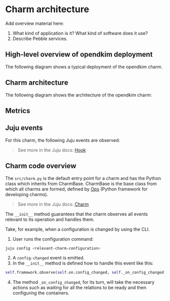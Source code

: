 # Charm architecture

Add overview material here:

1. What kind of application is it? What kind of software does it use?
2. Describe Pebble services.

<!-- Example text
At its core, the opendkim charm is <software> that does <brief description>.

The charm design leverages the [sidecar](https://kubernetes.io/blog/2015/06/the-distributed-system-toolkit-patterns/#example-1-sidecar-containers) pattern to allow multiple containers in each pod with [Pebble](https://documentation.ubuntu.com/juju/3.6/reference/pebble/) running as the workload container’s entrypoint.

Pebble is a lightweight, API-driven process supervisor that is responsible for configuring processes to run in a container and controlling those processes throughout the workload lifecycle.

Pebble `services` are configured through [layers](https://github.com/canonical/pebble#layer-specification), and the following containers represent each one a layer forming the effective Pebble configuration, or `plan`:

1. Container 1, which does this and that.
2. Container 2, which does that and this.
3. And so on.


As a result, if you run a `kubectl get pods` on a namespace named for the Juju model you've deployed the opendkim charm into, you'll see something like the following:

```bash
NAME                             READY   STATUS    RESTARTS   AGE
opendkim-0                   N/N     Running   0         6h4m
```

This shows there are <NUMBER> containers - <describe what the containers are>.
-->

## High-level overview of opendkim deployment

The following diagram shows a typical deployment of the opendkim charm.
<!-- 
    Provide a brief description of the deployment here. Is it a Kubernetes cloud, a VM, or both?
    What other charms are included in this deployment? 
-->

<!-- Include a Mermaid diagram of the charm deployment here. 
     Use one container per charm; the point of this high-level overview is to show
     a typical deployment and not provide a detailed breakdown of any of the charms.
     Provide a brief description of the relations (for instance, "provides connection",
     "caches storage", or "provides database"). More information on how to create mermaid diagrams
     can be found in https://canonical-platform-engineering.readthedocs-hosted.com/en/latest/engineering-practices/documentation/architecture-diagram-guidance/
-->

## Charm architecture

The following diagram shows the architecture of the opendkim charm:

<!-- Include a Mermaid diagram of the charm here. 
     Limit the scope of this diagram to the charm only.
     How is the charm containerized? Include those separate pieces in this diagram.
-->

## Metrics

<!--
If the charm uses metrics, include a list under reference/metrics.md and link that document here.
If the charm uses containers, you may include text here like:

Inside the above mentioned containers, additional Pebble layers are defined in order to provide metrics.
See [metrics](link-to-metrics-document) for more information.
-->

## Juju events

For this charm, the following Juju events are observed:

<!--
Numbered list of Juju events. Link to describe the event in more detail (either in Juju docs or in a specific charm's docs). When is the event fired? What does the event indicate/mean?
-->

> See more in the Juju docs: [Hook](https://documentation.ubuntu.com/juju/latest/user/reference/hook/)

## Charm code overview

The `src/charm.py` is the default entry point for a charm and has the <relevant-charm-class> Python class which inherits
from CharmBase. CharmBase is the base class from which all charms are formed, defined
by [Ops](https://ops.readthedocs.io/en/latest/index.html) (Python framework for developing charms).

> See more in the Juju docs: [Charm](https://documentation.ubuntu.com/juju/latest/user/reference/charm/)

The `__init__` method guarantees that the charm observes all events relevant to its operation and handles them.

Take, for example, when a configuration is changed by using the CLI.

1. User runs the configuration command:

```bash
juju config <relevant-charm-configuration>
```

2. A `config-changed` event is emitted.
3. In the `__init__` method is defined how to handle this event like this:

```python
self.framework.observe(self.on.config_changed, self._on_config_changed)
```

4. The method `_on_config_changed`, for its turn, will take the necessary actions such as waiting for all the relations to be ready and then configuring the containers.
